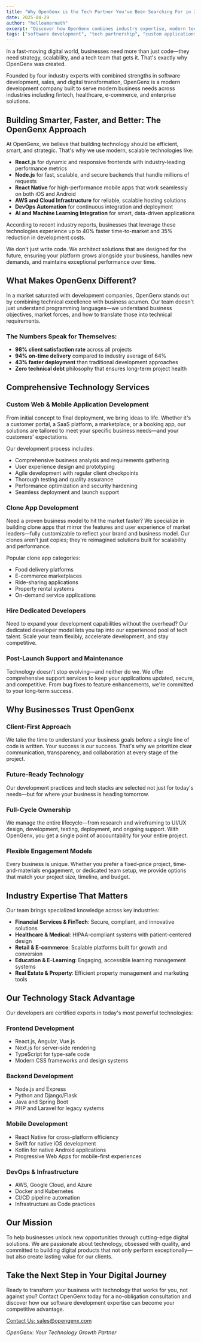 ```yaml
---
title: "Why OpenGenx is the Tech Partner You've Been Searching For in 2025"
date: 2025-04-29
author: "helloamarnath"
excerpt: "Discover how OpenGenx combines industry expertise, modern technologies, and a client-first approach to deliver digital solutions that drive business success and digital transformation."
tags: ["software development", "tech partnership", "custom applications", "digital solutions", "digital transformation", "enterprise software", "software consulting", "technology partner"]
---
```


In a fast-moving digital world, businesses need more than just code—they need strategy, scalability, and a tech team that gets it. That's exactly why OpenGenx was created.

Founded by four industry experts with combined strengths in software development, sales, and digital transformation, OpenGenx is a modern development company built to serve modern business needs across industries including fintech, healthcare, e-commerce, and enterprise solutions.

## Building Smarter, Faster, and Better: The OpenGenx Approach

At OpenGenx, we believe that building technology should be efficient, smart, and strategic. That's why we use modern, scalable technologies like:

- **React.js** for dynamic and responsive frontends with industry-leading performance metrics
- **Node.js** for fast, scalable, and secure backends that handle millions of requests
- **React Native** for high-performance mobile apps that work seamlessly on both iOS and Android
- **AWS and Cloud Infrastructure** for reliable, scalable hosting solutions
- **DevOps Automation** for continuous integration and deployment
- **AI and Machine Learning Integration** for smart, data-driven applications

According to recent industry reports, businesses that leverage these technologies experience up to 40% faster time-to-market and 35% reduction in development costs.

We don't just write code.
We architect solutions that are designed for the future, ensuring your platform grows alongside your business, handles new demands, and maintains exceptional performance over time.

## What Makes OpenGenx Different?

In a market saturated with development companies, OpenGenx stands out by combining technical excellence with business acumen. Our team doesn't just understand programming languages—we understand business objectives, market forces, and how to translate those into technical requirements.

### The Numbers Speak for Themselves:
- **98% client satisfaction rate** across all projects
- **94% on-time delivery** compared to industry average of 64%
- **43% faster deployment** than traditional development approaches
- **Zero technical debt** philosophy that ensures long-term project health

## Comprehensive Technology Services

### Custom Web & Mobile Application Development
From initial concept to final deployment, we bring ideas to life. Whether it's a customer portal, a SaaS platform, a marketplace, or a booking app, our solutions are tailored to meet your specific business needs—and your customers' expectations.

Our development process includes:
- Comprehensive business analysis and requirements gathering
- User experience design and prototyping
- Agile development with regular client checkpoints
- Thorough testing and quality assurance
- Performance optimization and security hardening
- Seamless deployment and launch support

### Clone App Development
Need a proven business model to hit the market faster?
We specialize in building clone apps that mirror the features and user experience of market leaders—fully customizable to reflect your brand and business model.
Our clones aren't just copies; they're reimagined solutions built for scalability and performance.

Popular clone app categories:
- Food delivery platforms
- E-commerce marketplaces
- Ride-sharing applications
- Property rental systems
- On-demand service applications

### Hire Dedicated Developers
Need to expand your development capabilities without the overhead?
Our dedicated developer model lets you tap into our experienced pool of tech talent. Scale your team flexibly, accelerate development, and stay competitive.

### Post-Launch Support and Maintenance
Technology doesn't stop evolving—and neither do we.
We offer comprehensive support services to keep your applications updated, secure, and competitive. From bug fixes to feature enhancements, we're committed to your long-term success.

## Why Businesses Trust OpenGenx
### Client-First Approach
We take the time to understand your business goals before a single line of code is written.
Your success is our success. That's why we prioritize clear communication, transparency, and collaboration at every stage of the project.

### Future-Ready Technology 
Our development practices and tech stacks are selected not just for today's needs—but for where your business is heading tomorrow.

### Full-Cycle Ownership
We manage the entire lifecycle—from research and wireframing to UI/UX design, development, testing, deployment, and ongoing support.
With OpenGenx, you get a single point of accountability for your entire project.

### Flexible Engagement Models
Every business is unique. Whether you prefer a fixed-price project, time-and-materials engagement, or dedicated team setup, we provide options that match your project size, timeline, and budget.

## Industry Expertise That Matters

Our team brings specialized knowledge across key industries:
- **Financial Services & FinTech**: Secure, compliant, and innovative solutions
- **Healthcare & Medical**: HIPAA-compliant systems with patient-centered design
- **Retail & E-commerce**: Scalable platforms built for growth and conversion
- **Education & E-Learning**: Engaging, accessible learning management systems
- **Real Estate & Property**: Efficient property management and marketing tools

## Our Technology Stack Advantage

Our developers are certified experts in today's most powerful technologies:

### Frontend Development
- React.js, Angular, Vue.js
- Next.js for server-side rendering
- TypeScript for type-safe code
- Modern CSS frameworks and design systems

### Backend Development
- Node.js and Express
- Python and Django/Flask
- Java and Spring Boot
- PHP and Laravel for legacy systems

### Mobile Development
- React Native for cross-platform efficiency
- Swift for native iOS development
- Kotlin for native Android applications
- Progressive Web Apps for mobile-first experiences

### DevOps & Infrastructure
- AWS, Google Cloud, and Azure
- Docker and Kubernetes
- CI/CD pipeline automation
- Infrastructure as Code practices

## Our Mission
To help businesses unlock new opportunities through cutting-edge digital solutions. 
We are passionate about technology, obsessed with quality, and committed to building digital products that not only perform exceptionally—but also create lasting value for our clients.

## Take the Next Step in Your Digital Journey

Ready to transform your business with technology that works for you, not against you? Contact OpenGenx today for a no-obligation consultation and discover how our software development expertise can become your competitive advantage.

[Contact Us: sales@opengenx.com](mailto:sales@opengenx.com)

*OpenGenx: Your Technology Growth Partner*